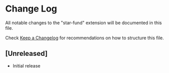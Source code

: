 # Change Log

All notable changes to the "star-fund" extension will be documented in this file.

Check [Keep a Changelog](http://keepachangelog.com/) for recommendations on how to structure this file.

## [Unreleased]

- Initial release